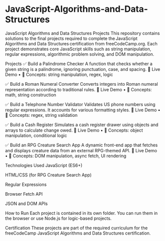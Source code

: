 # JavaScript-Algorithms-and-Data-Structures
JavaScript Algorithms and Data Structures Projects
This repository contains solutions to the final projects required to complete the JavaScript Algorithms and Data Structures certification from freeCodeCamp.org. Each project demonstrates core JavaScript skills such as string manipulation, regular expressions, algorithmic problem solving, and DOM manipulation.

Projects
✅ Build a Palindrome Checker
A function that checks whether a given string is a palindrome, ignoring punctuation, case, and spacing.
🔗 Live Demo • 🧠 Concepts: string manipulation, regex, logic

✅ Build a Roman Numeral Converter
Converts integers into Roman numeral representation according to traditional rules.
🔗 Live Demo • 🧠 Concepts: math, string construction

✅ Build a Telephone Number Validator
Validates US phone numbers using regular expressions. It accounts for various formatting styles.
🔗 Live Demo • 🧠 Concepts: regex, string validation

✅ Build a Cash Register
Simulates a cash register drawer using objects and arrays to calculate change owed.
🔗 Live Demo • 🧠 Concepts: object manipulation, conditional logic

✅ Build an RPG Creature Search App
A dynamic front-end app that fetches and displays creature data from an external RPG-themed API.
🔗 Live Demo • 🧠 Concepts: DOM manipulation, async fetch, UI rendering

Technologies Used
JavaScript (ES6+)

HTML/CSS (for RPG Creature Search App)

Regular Expressions

Browser Fetch API

JSON and DOM APIs

How to Run
Each project is contained in its own folder. You can run them in the browser or use Node.js for logic-based projects.

Certification
These projects are part of the required curriculum for the freeCodeCamp JavaScript Algorithms and Data Structures certification.
